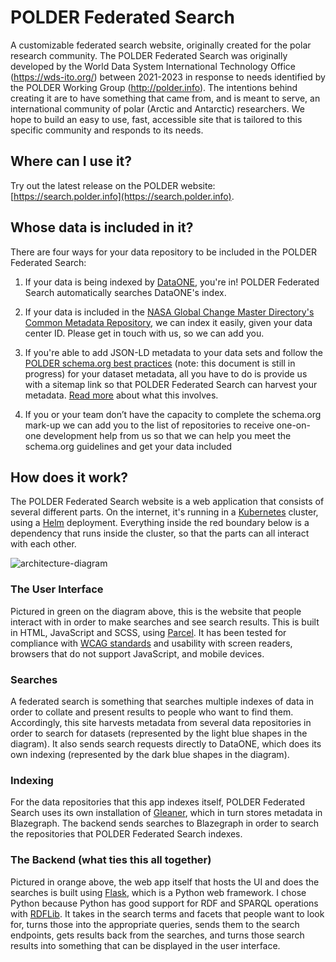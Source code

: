 # POLDER Federated Search

A customizable federated search website, originally created for the polar research community. The POLDER Federated Search was originally developed by the World Data System International Technology Office (https://wds-ito.org/) between 2021-2023 in response to needs identified by the POLDER Working Group (http://polder.info). The intentions behind creating it are to have something that came from, and is meant to serve, an international community of polar (Arctic and Antarctic) researchers. We hope to build an easy to use, fast, accessible site that is tailored to this specific community and responds to its needs.

## Where can I use it?
Try out the latest release on the POLDER website: [https://search.polder.info](https://search.polder.info).

## Whose data is included in it?
There are four ways for your data repository to be included in the POLDER Federated Search:

1. If your data is being indexed by [DataONE](https://www.dataone.org/), you're in! POLDER Federated Search automatically searches DataONE's index.

1. If your data is included in the [NASA Global Change Master Directory's Common Metadata Repository](https://cmr.earthdata.nasa.gov/search), we can index it easily, given your data center ID. Please get in touch with us, so we can add you.

1. If you're able to add JSON-LD metadata to your data sets and follow the [POLDER schema.org best practices](https://docs.google.com/document/d/1r4OSRuVBfdJpMbyhjkhghHSeckraFEhxs0f1ld4aGkg) (note: this document is still in progress) for your dataset metadata, all you have to do is provide us with a sitemap link so that POLDER Federated Search can harvest your metadata. [Read more](inclusion-guidelines) about what this involves.

1. If you or your team don’t have the capacity to complete the schema.org mark-up we can add you to the list of repositories to receive one-on-one development help from us so that we can help you meet the schema.org guidelines and get your data included

## How does it work?

The POLDER Federated Search website is a web application that consists of several different parts. On the internet, it's running in a [Kubernetes](https://kubernetes.io) cluster, using a [Helm](https://helm.sh) deployment. Everything inside the red boundary below is a dependency that runs inside the cluster, so that the parts can all interact with each other.

![architecture-diagram](images/architecture-diagram.jpeg)

### The User Interface
Pictured in green on the diagram above, this is the website that people interact with in order to make searches and see search results. This is built in HTML, JavaScript and SCSS, using [Parcel](https://parceljs.org/). It has been tested for compliance with [WCAG standards](https://www.w3.org/WAI/standards-guidelines/wcag/) and usability with screen readers, browsers that do not support JavaScript, and mobile devices.

### Searches
A federated search is something that searches multiple indexes of data in order to collate and present results to people who want to find them. Accordingly, this site harvests metadata from several data repositories in order to search for datasets (represented by the light blue shapes in the diagram). It also sends search requests directly to DataONE, which does its own indexing (represented by the dark blue shapes in the diagram).

### Indexing
For the data repositories that this app indexes itself, POLDER Federated Search uses its own installation of [Gleaner](https://gleaner.io), which in turn stores metadata in Blazegraph. The backend sends searches to Blazegraph in order to search the repositories that POLDER Federated Search indexes.

### The Backend (what ties this all together)
Pictured in orange above, the web app itself that hosts the UI and does the searches is built using [Flask](https://flask.palletsprojects.com), which is a Python web framework. I chose Python because Python has good support for RDF and SPARQL operations with [RDFLib](https://rdflib.dev/). It takes in the search terms and facets that people want to look for, turns those into the appropriate queries, sends them to the search endpoints, gets results back from the searches, and turns those search results into something that can be displayed in the user interface.

